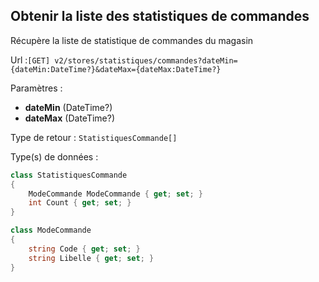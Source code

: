 ## <span id='listestatscommande'>Obtenir la liste des statistiques de commandes</span>

Récupère la liste de statistique de commandes du magasin

Url :`[GET] v2/stores/statistiques/commandes?dateMin={dateMin:DateTime?}&dateMax={dateMax:DateTime?}`

Paramètres : 

- **dateMin** (DateTime?)
- **dateMax** (DateTime?)

Type de retour : `StatistiquesCommande[]`

Type(s) de données :

```csharp
class StatistiquesCommande
{
	ModeCommande ModeCommande { get; set; }
	int Count { get; set; }
}

class ModeCommande
{
	string Code { get; set; }
	string Libelle { get; set; }
}

```

